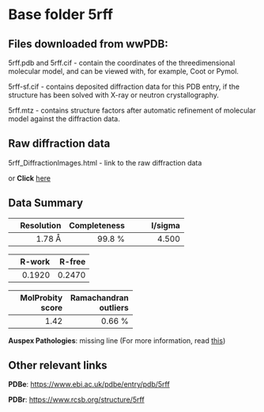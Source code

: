 # Base folder 5rff

## Files downloaded from wwPDB:

5rff.pdb and 5rff.cif - contain the coordinates of the threedimensional molecular model, and can be viewed with, for example, Coot or Pymol.

5rff-sf.cif - contains deposited diffraction data for this PDB entry, if the structure has been solved with X-ray or neutron crystallography.

5rff.mtz - contains structure factors after automatic refinement of molecular model against the diffraction data.

## Raw diffraction data

5rff_DiffractionImages.html - link to the raw diffraction data 

or **Click** [here](https://zenodo.org/record/3731366) 

## Data Summary
|   | Resolution | Completeness| I/sigma |
|---|-------------:|----------------:|--------------:|
|   |1.78 Å|99.8  %|<img width=50/>4.500|

|   | **R-work**| **R-free**   
|---|-------------:|----------------:|           
||  0.1920|  0.2470|

|   |**MolProbity<br>score**| **Ramachandran<br>outliers** 
|---|-------------:|----------------:|
||  1.42|  0.66 %|

**Auspex Pathologies**: missing line (For more information, read [this](https://github.com/thorn-lab/coronavirus_structural_task_force/blob/master/pdb/3c_like_proteinase/SARS-CoV-2/5rff/validation/auspex/5rff_auspex_comments.txt))

 



## Other relevant links 
**PDBe**:  https://www.ebi.ac.uk/pdbe/entry/pdb/5rff
 
**PDBr**: https://www.rcsb.org/structure/5rff 

